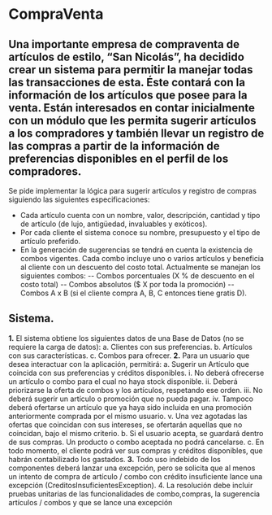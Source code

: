 # CompraVenta

## Una importante empresa de compraventa de artículos de estilo, “San Nicolás”, ha decidido crear un sistema para permitir la manejar todas las transacciones de esta. Éste contará con la información de los artículos que posee para la venta. Están interesados en contar inicialmente con un módulo que les permita sugerir artículos a los compradores y también llevar un registro de las compras a partir de la información de preferencias disponibles en el perfil de los compradores.

Se pide implementar la lógica para sugerir artículos y registro de compras siguiendo las 
siguientes especificaciones:
- Cada artículo cuenta con un nombre, valor, descripción, cantidad y tipo de 
artículo (de lujo, antigüedad, invaluables y exóticos).
- Por cada cliente el sistema conoce su nombre, presupuesto y el tipo de artículo 
preferido.
- En la generación de sugerencias se tendrá en cuenta la existencia de combos 
vigentes. Cada combo incluye uno o varios artículos y beneficia al cliente con un 
descuento del costo total. Actualmente se manejan los siguientes combos:
 -- Combos porcentuales (X % de descuento en el costo total)
 -- Combos absolutos ($ X por toda la promoción)
 -- Combos A x B (si el cliente compra A, B, C entonces tiene gratis D).

## Sistema.
**1.** El sistema obtiene los siguientes datos de una Base de Datos (no se requiere la carga de datos):
  a. Clientes con sus preferencias.
  b. Artículos con sus características.
  c. Combos para ofrecer.
**2.** Para un usuario que desea interactuar con la aplicación, permitirá:
  a. Sugerir un Artículo que coincida con sus preferencias y créditos disponibles.
    i. No deberá ofrecerse un artículo o combo para el cual no haya stock disponible.
    ii. Deberá priorizarse la oferta de combos y los artículos, respetando ese orden.
    iii. No deberá sugerir un artículo o promoción que no pueda pagar.
    iv. Tampoco deberá ofertarse un artículo que ya haya sido incluida en una promoción anteriormente comprada por el mismo usuario.
    v. Una vez agotadas las ofertas que coincidan con sus intereses, se ofertarán aquellas que no coincidan, bajo el mismo criterio.
  b. Si el usuario acepta, se guardará dentro de sus compras. Un producto o combo aceptada no podrá cancelarse.
  c. En todo momento, el cliente podrá ver sus compras y créditos disponibles,  que habrán contabilizado los gastados.
**3.** Todo uso indebido de los componentes deberá lanzar una excepción, pero se solicita que al menos un intento de compra de artículo / combo con crédito insuficiente lance una excepción (CreditosInsuficientesException).
4. La resolución debe incluir pruebas unitarias de las funcionalidades de combo,compras, la sugerencia artículos / combos y que se lance una excepción

